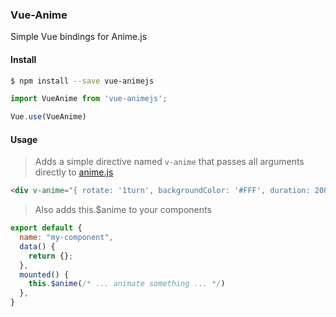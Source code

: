 ### Vue-Anime

Simple Vue bindings for Anime.js

#### Install

```bash
$ npm install --save vue-animejs
```

```js
import VueAnime from 'vue-animejs';

Vue.use(VueAnime)
```

#### Usage

> Adds a simple directive named `v-anime` that passes all arguments directly to [anime.js](https://github.com/juliangarnier/anime/)
```html
<div v-anime="{ rotate: '1turn', backgroundColor: '#FFF', duration: 2000, loop: true }"></div>
```

> Also adds this.$anime to your components
```js
export default {
  name: "my-component",
  data() {
    return {};
  },
  mounted() {
    this.$anime(/* ... animate something ... */)
  },
}
```
